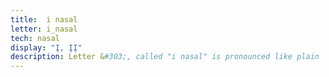```yaml
---
title:  i nasal
letter: i_nasal
tech: nasal
display: "Į, ĮĮ"
description: Letter &#303;, called "i nasal" is pronounced like plain  &quot;oral&quot; <b>i</b> except that air moves out the nose as well as the mouth. Tanacross <b>&#303;</b> and <b>&#303;&#303;</b> have the same sound, but long <b>&#303&#303</b> is pronounced for a longer time than <b>&#303</b>.
---
```


